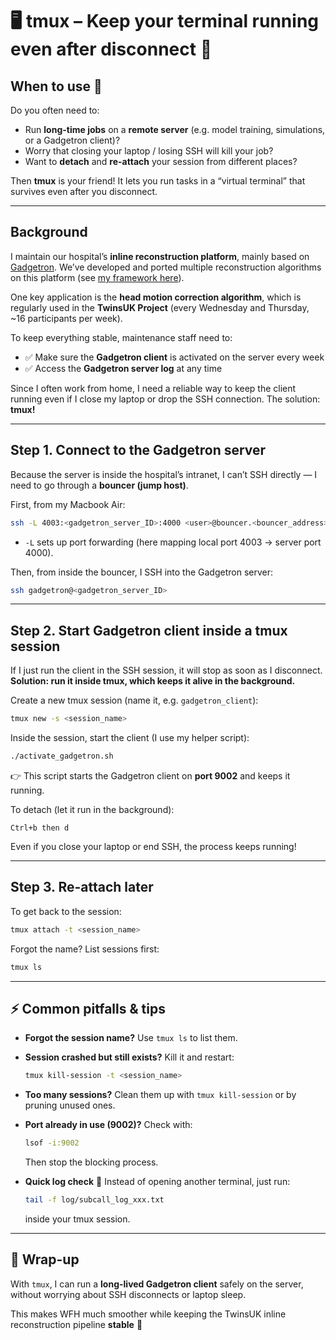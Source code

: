 # 🖥️ tmux – Keep your terminal running even after disconnect 🚀

## When to use 🌟

Do you often need to:

* Run **long-time jobs** on a **remote server** (e.g. model training, simulations, or a Gadgetron client)?
* Worry that closing your laptop / losing SSH will kill your job?
* Want to **detach** and **re-attach** your session from different places?

Then **tmux** is your friend! It lets you run tasks in a “virtual terminal” that survives even after you disconnect.

---

## Background

I maintain our hospital’s **inline reconstruction platform**, mainly based on [Gadgetron](https://github.com/gadgetron/gadgetron). We’ve developed and ported multiple reconstruction algorithms on this platform (see [my framework here](https://github.com/ZihanNing/Practical_Inline_Recon_Framework-public.git)).

One key application is the **head motion correction algorithm**, which is regularly used in the **TwinsUK Project** (every Wednesday and Thursday, \~16 participants per week).

To keep everything stable, maintenance staff need to:

* ✅ Make sure the **Gadgetron client** is activated on the server every week
* ✅ Access the **Gadgetron server log** at any time

Since I often work from home, I need a reliable way to keep the client running even if I close my laptop or drop the SSH connection. The solution: **tmux!**

---

## Step 1. Connect to the Gadgetron server

Because the server is inside the hospital’s intranet, I can’t SSH directly — I need to go through a **bouncer (jump host)**.

First, from my Macbook Air:

```bash
ssh -L 4003:<gadgetron_server_ID>:4000 <user>@bouncer.<bouncer_address>
```

* `-L` sets up port forwarding (here mapping local port 4003 → server port 4000).

Then, from inside the bouncer, I SSH into the Gadgetron server:

```bash
ssh gadgetron@<gadgetron_server_ID>
```

---

## Step 2. Start Gadgetron client inside a tmux session

If I just run the client in the SSH session, it will stop as soon as I disconnect.
**Solution: run it inside tmux, which keeps it alive in the background.**

Create a new tmux session (name it, e.g. `gadgetron_client`):

```bash
tmux new -s <session_name>
```

Inside the session, start the client (I use my helper script):

```bash
./activate_gadgetron.sh
```

👉 This script starts the Gadgetron client on **port 9002** and keeps it running.

To detach (let it run in the background):

```
Ctrl+b then d
```

Even if you close your laptop or end SSH, the process keeps running!

---

## Step 3. Re-attach later

To get back to the session:

```bash
tmux attach -t <session_name>
```

Forgot the name? List sessions first:

```bash
tmux ls
```

---

## ⚡ Common pitfalls & tips

* **Forgot the session name?**
  Use `tmux ls` to list them.

* **Session crashed but still exists?**
  Kill it and restart:

  ```bash
  tmux kill-session -t <session_name>
  ```

* **Too many sessions?**
  Clean them up with `tmux kill-session` or by pruning unused ones.

* **Port already in use (9002)?**
  Check with:

  ```bash
  lsof -i:9002
  ```

  Then stop the blocking process.

* **Quick log check** 📜
  Instead of opening another terminal, just run:

  ```bash
  tail -f log/subcall_log_xxx.txt
  ```

  inside your tmux session.

---

## 🎉 Wrap-up

With `tmux`, I can run a **long-lived Gadgetron client** safely on the server, without worrying about SSH disconnects or laptop sleep.

This makes WFH much smoother while keeping the TwinsUK inline reconstruction pipeline **stable** 💪

